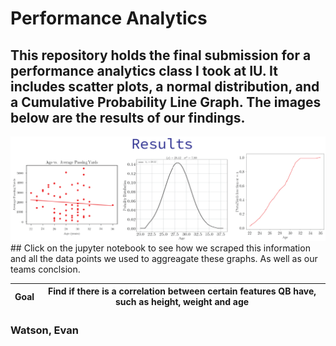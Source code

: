 # Performance Analytics
## This repository holds the final submission for a performance analytics class I took at IU. It includes scatter plots, a normal distribution, and a Cumulative Probability Line Graph. The images below are the results of our findings.
<img src="results.png" alt="results"/>
## Click on the jupyter notebook to see how we scraped this information and all the data points we used to aggreagate these graphs. As well as our teams conclsion.

| Goal | Find if there is a correlation between certain features QB have, such as height, weight and age |
| ------------- |:-------------:|
### Watson, Evan 